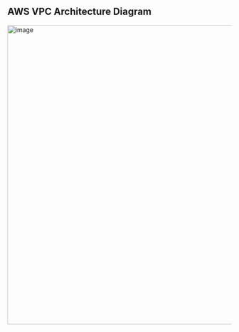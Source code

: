 ## AWS VPC Architecture Diagram

<img width="980" height="672" alt="image" src="https://github.com/user-attachments/assets/0101d9db-251f-46cb-8b6d-3cf80ed98ec4" />
